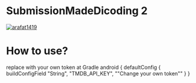 # SubmissionMadeDicoding 2
[![arafat1419](https://circleci.com/gh/arafat1419/SubmissionMadeDicoding.svg?style=shield)](https://circleci.com/gh/arafat1419/SubmissionMadeDicoding)

# How to use?
replace with your own token at Gradle
android {
  defaultConfig {
    buildConfigField "String", "TMDB_API_KEY", "\"Change your own token\""
  }
}
